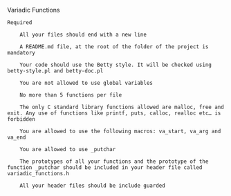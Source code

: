 

Variadic Functions


	Required

		All your files should end with a new line

		A README.md file, at the root of the folder of the project is mandatory

		Your code should use the Betty style. It will be checked using betty-style.pl and betty-doc.pl

		You are not allowed to use global variables

		No more than 5 functions per file

		The only C standard library functions allowed are malloc, free and exit. Any use of functions like printf, puts, calloc, realloc etc… is forbidden

		You are allowed to use the following macros: va_start, va_arg and va_end

		You are allowed to use _putchar

		The prototypes of all your functions and the prototype of the function _putchar should be included in your header file called variadic_functions.h

		All your header files should be include guarded


